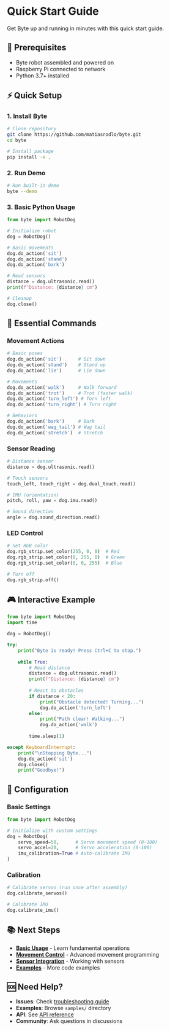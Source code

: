 # Quick Start Guide

Get Byte up and running in minutes with this quick start guide.

## 🚀 Prerequisites

- Byte robot assembled and powered on
- Raspberry Pi connected to network
- Python 3.7+ installed

## ⚡ Quick Setup

### 1. Install Byte

```bash
# Clone repository
git clone https://github.com/matiasrodlo/byte.git
cd byte

# Install package
pip install -e .
```

### 2. Run Demo

```bash
# Run built-in demo
byte --demo
```

### 3. Basic Python Usage

```python
from byte import RobotDog

# Initialize robot
dog = RobotDog()

# Basic movements
dog.do_action('sit')
dog.do_action('stand')
dog.do_action('bark')

# Read sensors
distance = dog.ultrasonic.read()
print(f"Distance: {distance} cm")

# Cleanup
dog.close()
```

## 🎯 Essential Commands

### Movement Actions

```python
# Basic poses
dog.do_action('sit')      # Sit down
dog.do_action('stand')    # Stand up
dog.do_action('lie')      # Lie down

# Movements
dog.do_action('walk')     # Walk forward
dog.do_action('trot')     # Trot (faster walk)
dog.do_action('turn_left') # Turn left
dog.do_action('turn_right') # Turn right

# Behaviors
dog.do_action('bark')     # Bark
dog.do_action('wag_tail') # Wag tail
dog.do_action('stretch')  # Stretch
```

### Sensor Reading

```python
# Distance sensor
distance = dog.ultrasonic.read()

# Touch sensors
touch_left, touch_right = dog.dual_touch.read()

# IMU (orientation)
pitch, roll, yaw = dog.imu.read()

# Sound direction
angle = dog.sound_direction.read()
```

### LED Control

```python
# Set RGB color
dog.rgb_strip.set_color(255, 0, 0)  # Red
dog.rgb_strip.set_color(0, 255, 0)  # Green
dog.rgb_strip.set_color(0, 0, 255)  # Blue

# Turn off
dog.rgb_strip.off()
```

## 🎮 Interactive Example

```python
from byte import RobotDog
import time

dog = RobotDog()

try:
    print("Byte is ready! Press Ctrl+C to stop.")
    
    while True:
        # Read distance
        distance = dog.ultrasonic.read()
        print(f"Distance: {distance} cm")
        
        # React to obstacles
        if distance < 20:
            print("Obstacle detected! Turning...")
            dog.do_action('turn_left')
        else:
            print("Path clear! Walking...")
            dog.do_action('walk')
        
        time.sleep(1)

except KeyboardInterrupt:
    print("\nStopping Byte...")
    dog.do_action('sit')
    dog.close()
    print("Goodbye!")
```

## 🔧 Configuration

### Basic Settings

```python
from byte import RobotDog

# Initialize with custom settings
dog = RobotDog(
    servo_speed=50,      # Servo movement speed (0-100)
    servo_accel=20,      # Servo acceleration (0-100)
    imu_calibration=True # Auto-calibrate IMU
)
```

### Calibration

```python
# Calibrate servos (run once after assembly)
dog.calibrate_servos()

# Calibrate IMU
dog.calibrate_imu()
```

## 📚 Next Steps

- **[Basic Usage](basic-usage.md)** - Learn fundamental operations
- **[Movement Control](movement.md)** - Advanced movement programming
- **[Sensor Integration](sensors.md)** - Working with sensors
- **[Examples](../examples/basic.md)** - More code examples

## 🆘 Need Help?

- **Issues**: Check [troubleshooting guide](troubleshooting.md)
- **Examples**: Browse `samples/` directory
- **API**: See [API reference](../api/robotdog.md)
- **Community**: Ask questions in discussions 